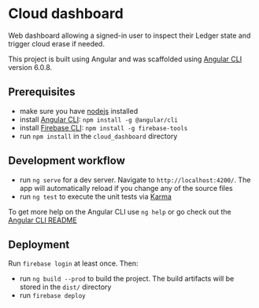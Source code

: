 # Cloud dashboard

Web dashboard allowing a signed-in user to inspect their Ledger state and
trigger cloud erase if needed.

This project is built using Angular and was scaffolded using
[Angular CLI] version 6.0.8.

## Prerequisites

 - make sure you have [nodejs] installed
 - install [Angular CLI]: `npm install -g @angular/cli`
 - install [Firebase CLI]: `npm install -g firebase-tools`
 - run `npm install` in the `cloud_dashboard` directory

## Development workflow

 - run `ng serve` for a dev server. Navigate to `http://localhost:4200/`. The
   app will automatically reload if you change any of the source files
 - run `ng test` to execute the unit tests via [Karma]

To get more help on the Angular CLI use `ng help` or go check out the [Angular
CLI README]

## Deployment

Run `firebase login` at least once. Then:

 - run `ng build --prod` to build the project. The build artifacts will be stored
   in the `dist/` directory
 - run `firebase deploy`

[Angular CLI]: https://github.com/angular/angular-cli
[nodejs]: https://nodejs.org
[Karma]: https://karma-runner.github.io
[Angular CLI README]: https://github.com/angular/angular-cli/blob/master/README.md
[Firebase CLI]: https://firebase.google.com/docs/cli/
